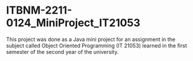 # ITBNM-2211-0124_MiniProject_IT21053
 This project was done as a Java mini project for an assignment in the subject called Object Oriented Programming (IT 21053) learned in the first semester of the second year of the university.
